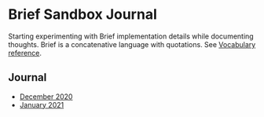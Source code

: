 ﻿# Brief Sandbox Journal

Starting experimenting with Brief implementation details while documenting thoughts. Brief is a concatenative language with quotations. See [Vocabulary reference](./Vocabulary.md).

## Journal

* [December 2020](https://github.com/AshleyF/brief/blob/gh-pages/sandbox/Language/journal/DEC2020.md)
* [January 2021](https://github.com/AshleyF/brief/blob/gh-pages/sandbox/Language/journal/JAN2021.md)

